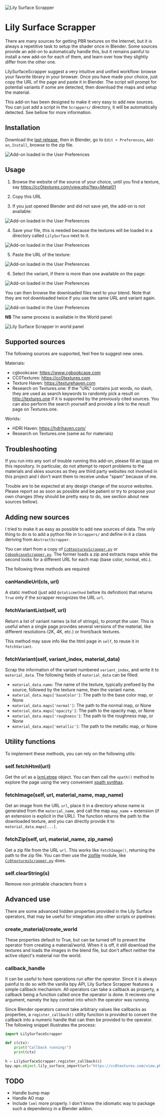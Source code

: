 ![Lily Surface Scrapper](doc/lilysurfacescrapper.png)

Lily Surface Scrapper
=====================

There are many sources for getting PBR textures on the Internet, but it is always a repetitive task to setup the shader once in Blender. Some sources provide an add-on to automatically handle this, but it remains painful to install a new add-on for each of them, and learn over how they slightly differ from the other one.

LilySurfaceScrapper suggest a very intuitive and unified workflow: browse your favorite library in your browser. Once you have made your choice, just copy the URL of the page and paste it in Blender. The script will prompt for potential variants if some are detected, then download the maps and setup the material.

This add-on has been designed to make it very easy to add new sources. You can just add a script in the `Scrappers/` directory, it will be automatically detected. See bellow for more information.

## Installation

Download the [last release](https://github.com/eliemichel/LilySurfaceScrapper/releases/download/v1.0.1/LilySurfaceScrapper-v1.0.1.zip), then in Blender, go to `Edit > Preferences`, `Add-on`, `Install`, browse to the zip file.

![Add-on loaded in the User Preferences](doc/addon.png)

## Usage

 1. Browse the website of the source of your choice, until you find a texture, say https://cc0textures.com/view.php?tex=Metal01
 2. Copy this URL

 3. If you just opened Blender and did not save yet, the add-on is not available:

![Add-on loaded in the User Preferences](doc/not-saved.png)

 4. Save your file, this is needed because the textures will be loaded in a directory called `LilySurface` next to it.

![Add-on loaded in the User Preferences](doc/saved.png)

 5. Paste the URL of the texture:

![Add-on loaded in the User Preferences](doc/paste-url.png)

 6. Select the variant, if there is more than one available on the page:

![Add-on loaded in the User Preferences](doc/select-variant.png)

You can then browse the downloaded files next to your blend. Note that they are not downloaded twice if you use the same URL and variant again.

![Add-on loaded in the User Preferences](doc/files.png)

**NB** The same process is available in the World panel:

![Lily Surface Scrapper in world panel](doc/world.png)

## Supported sources

The following sources are supported, feel free to suggest new ones.

Materials:

 - cgbookcase: https://www.cgbookcase.com
 - CC0Textures: https://cc0textures.com
 - Texture Haven: https://texturehaven.com
 - Research on Textures.one: If the "URL" contains just words, no slash, they are used as search keywords to randomly pick a result on http://textures.one if it is supported by the previously cited sources. You can also perform the search yourself and provide a link to the result page on Textures.one.

Worlds:

 - HDRI Haven: https://hdrihaven.com/
 - Research on Textures.one (same as for materials)

## Troubleshooting

If you run into any sort of trouble running this add-on, please fill an [issue](https://github.com/eliemichel/LilySurfaceScrapper/issues/new) on this repository. In particular, do not attempt to report problems to the materials and skies sources as they are third party websites not involved in this project and I don't want them to receive undue "spam" because of me.

Trouble are to be expected at any design change of the source websites. Please report so as soon as possible and be patient or try to propose your own changes (they should be pretty easy to do, see section about new sources bellow).

## Adding new sources

I tried to make it as easy as possible to add new sources of data. The only thing to do is to add a python file in `Scrappers/` and define in it a class deriving from `AbstractScrapper`.

You can start from a copy of [`Cc0texturesScrapper.py`](https://github.com/eliemichel/LilySurfaceScrapper/blob/master/blender/LilySurfaceScrapper/Scrappers/Cc0texturesScrapper.py) or [`CgbookcaseScrapper.py`](https://github.com/eliemichel/LilySurfaceScrapper/blob/master/blender/LilySurfaceScrapper/Scrappers/CgbookcaseScrapper.py). The former loads a zip and extracts maps while the second looks for a different URL for each map (base color, normal, etc.).

The following three methods are required:

### canHandleUrl(cls, url)

A static method (just add `@staticmethod` before its definition) that returns `True` only if the scrapper recognizes the URL `url`.

### fetchVariantList(self, url)

Return a list of variant names (a list of strings), to prompt the user. This is useful when a single page provides several versions of the material, like different resolutions (2K, 4K, etc.) or front/back textures.

This method may save info like the html page in `self`, to reuse it in `fetchVariant`.

### fetchVariant(self, variant_index, material_data)

Scrap the information of the variant numbered `variant_index`, and write it to `material_data`. The following fields of `material_data` can be filled:

 - `material_data.name`: The name of the texture, typically prefixed by the source, followed by the texture name, then the variant name.
 - `material_data.maps['baseColor']`: The path to the base color map, or None
 - `material_data.maps['normal']`: The path to the normal map, or None
 - `material_data.maps['opacity']`: The path to the opacity map, or None
 - `material_data.maps['roughness']`: The path to the roughness map, or None
 - `material_data.maps['metallic']`: The path to the metallic map, or None

## Utility functions

To implement these methods, you can rely on the following utils:

### self.fetchHtml(url)

Get the url as a [lxml.etree](https://lxml.de/tutorial.html) object. You can then call the `xpath()` method to explore the page using the very convenient [xpath synthax](https://en.wikipedia.org/wiki/XPath#Examples).

### fetchImage(self, url, material_name, map_name)

Get an image from the URL `url`, place it in a directory whose name is generated from the `material_name`, and call the map `map_name` + extension (if an extension is explicit in the URL). The function returns the path to the downloaded texture, and you can directly provide it to `material_data.maps[...]`.

### fetchZip(self, url, material_name, zip_name)

Get a zip file from the URL `url`. This works like `fetchImage()`, returning the path to the zip file. You can then use the [zipfile](https://docs.python.org/3/library/zipfile.html) module, like [`Cc0texturesScrapper.py`](https://github.com/eliemichel/LilySurfaceScrapper/blob/master/blender/LilySurfaceScrapper/Scrappers/Cc0texturesScrapper.py) does.

### self.clearString(s)

Remove non printable characters from s

## Advanced use

There are some advanced hidden properties provided in the Lily Surface operators, that may be useful for integration into other scripts or pipelines:

### create_material/create_world

These properties default to True, but can be turned off to prevent the operator from creating a material/world. When it is off, it still download the textures and loads the images in the blend file, but don't affect neither the active object's material nor the world.

### callback_handle

It can be useful to have operations run after the operator. Since it is always painful to do so with the vanilla bpy API, Lily Surface Scrapper features a simple callback mechanism. All operators can take a callback as property, a callback being a function called once the operator is done. It recieves one argument, namely the bpy context into which the operator was running.

Since Blender operators cannot take arbitrary values like callbacks as properties, a `register_callback()` utility function is provided to convert the callback into a numeric handle that can then be provided to the operator. The following snippet illustrates the process:

```python
import LilySurfaceScrapper

def c(ctx):
    print("Callback running!")
    print(ctx)
    
h = LilySurfaceScrapper.register_callback(c)
bpy.ops.object.lily_surface_import(url="https://cc0textures.com/view.php?tex=Metal01", callback_handle=h)
```

## TODO

 - Handle bump map
 - Handle AO map
 - Include `lxml` more properly. I don't know the idiomatic way to package such a dependency in a Blender addon.
